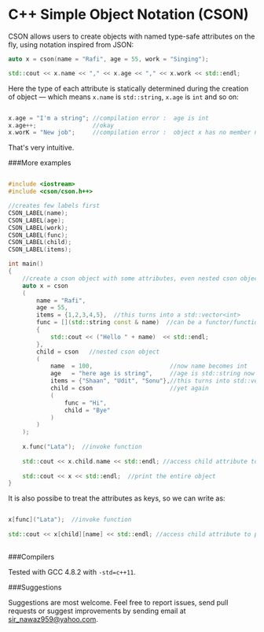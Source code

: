 
C++ Simple Object Notation (CSON)
=================================

CSON allows users to create objects with named type-safe attributes on the fly, using notation inspired from JSON:

```c++
auto x = cson(name = "Rafi", age = 55, work = "Singing");

std::cout << x.name << "," << x.age << "," << x.work << std::endl;
```

Here the type of each attribute is statically determined during the creation of object &mdash; which means `x.name` is `std::string`, `x.age` is `int` and so on:

```c++

x.age = "I'm a string"; //compilation error :  age is int
x.age++;                //okay         
x.worK = "New job";     //compilation error :  object x has no member named `worK`
```

That's very intuitive. 


###More examples

```c++

#include <iostream>
#include <cson/cson.h++>

//creates few labels first
CSON_LABEL(name);
CSON_LABEL(age);
CSON_LABEL(work);
CSON_LABEL(func);
CSON_LABEL(child);
CSON_LABEL(items);

int main()
{
	//create a cson object with some attributes, even nested cson object
	auto x = cson
	(
		name = "Rafi",
		age = 55,
		items = {1,2,3,4,5},  //this turns into a std::vector<int>
		func = [](std::string const & name)  //can be a functor/function/lambda also
		{ 
			std::cout << ("Hello " + name)  << std::endl; 
		},
		child = cson   //nested cson object
		(
			name  = 100,                      //now name becomes int
			age   = "here age is string",     //age is std::string now
			items = {"Shaan", "Udit", "Sonu"},//this turns into std::vector<std::string>
			child = cson                      //yet again
			(
				func = "Hi",
				child = "Bye"
			)
		)
	);
	
	x.func("Lata");  //invoke function
	
	std::cout << x.child.name << std::endl; //access child attribute to print it
	
	std::cout << x << std::endl;  //print the entire object
}
```

It is also possibe to treat the attributes as keys, so we can write as:
```c++

x[func]("Lata");  //invoke function
	
std::cout << x[child][name] << std::endl; //access child attribute to print it
	
```

###Compilers

Tested with GCC 4.8.2 with `-std=c++11`.


###Suggestions

Suggestions are most welcome. Feel free to report issues, send pull requests or suggest improvements by sending email at sir_nawaz959@yahoo.com. 


